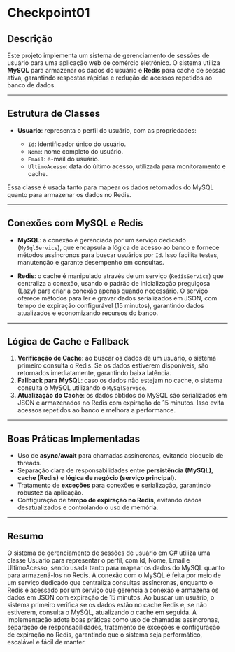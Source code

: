 # Checkpoint01

## Descrição

Este projeto implementa um sistema de gerenciamento de sessões de usuário para uma aplicação web de comércio eletrônico. O sistema utiliza **MySQL** para armazenar os dados do usuário e **Redis** para cache de sessão ativa, garantindo respostas rápidas e redução de acessos repetidos ao banco de dados.

---

## Estrutura de Classes

* **Usuario**: representa o perfil do usuário, com as propriedades:

  * `Id`: identificador único do usuário.
  * `Nome`: nome completo do usuário.
  * `Email`: e-mail do usuário.
  * `UltimoAcesso`: data do último acesso, utilizada para monitoramento e cache.

Essa classe é usada tanto para mapear os dados retornados do MySQL quanto para armazenar os dados no Redis.

---

## Conexões com MySQL e Redis

* **MySQL**: a conexão é gerenciada por um serviço dedicado (`MySqlService`), que encapsula a lógica de acesso ao banco e fornece métodos assíncronos para buscar usuários por `Id`. Isso facilita testes, manutenção e garante desempenho em consultas.

* **Redis**: o cache é manipulado através de um serviço (`RedisService`) que centraliza a conexão, usando o padrão de inicialização preguiçosa (Lazy) para criar a conexão apenas quando necessário. O serviço oferece métodos para ler e gravar dados serializados em JSON, com tempo de expiração configurável (15 minutos), garantindo dados atualizados e economizando recursos do banco.

---

## Lógica de Cache e Fallback

1. **Verificação de Cache**: ao buscar os dados de um usuário, o sistema primeiro consulta o Redis. Se os dados estiverem disponíveis, são retornados imediatamente, garantindo baixa latência.
2. **Fallback para MySQL**: caso os dados não estejam no cache, o sistema consulta o MySQL utilizando o `MySqlService`.
3. **Atualização do Cache**: os dados obtidos do MySQL são serializados em JSON e armazenados no Redis com expiração de 15 minutos. Isso evita acessos repetidos ao banco e melhora a performance.

---

## Boas Práticas Implementadas

* Uso de **async/await** para chamadas assíncronas, evitando bloqueio de threads.
* Separação clara de responsabilidades entre **persistência (MySQL)**, **cache (Redis)** e **lógica de negócio (serviço principal)**.
* Tratamento de **exceções** para conexões e serialização, garantindo robustez da aplicação.
* Configuração de **tempo de expiração no Redis**, evitando dados desatualizados e controlando o uso de memória.

----

## Resumo

O sistema de gerenciamento de sessões de usuário em C# utiliza uma classe Usuario para representar o perfil, com Id, Nome, Email e UltimoAcesso, sendo usada tanto para mapear os dados do MySQL quanto para armazená-los no Redis. A conexão com o MySQL é feita por meio de um serviço dedicado que centraliza consultas assíncronas, enquanto o Redis é acessado por um serviço que gerencia a conexão e armazena os dados em JSON com expiração de 15 minutos. Ao buscar um usuário, o sistema primeiro verifica se os dados estão no cache Redis e, se não estiverem, consulta o MySQL, atualizando o cache em seguida. A implementação adota boas práticas como uso de chamadas assíncronas, separação de responsabilidades, tratamento de exceções e configuração de expiração no Redis, garantindo que o sistema seja performático, escalável e fácil de manter.

